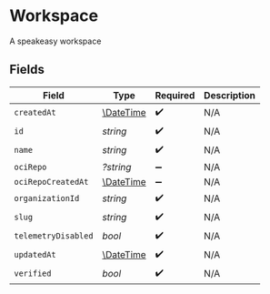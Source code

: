 # Workspace

A speakeasy workspace


## Fields

| Field                                                         | Type                                                          | Required                                                      | Description                                                   |
| ------------------------------------------------------------- | ------------------------------------------------------------- | ------------------------------------------------------------- | ------------------------------------------------------------- |
| `createdAt`                                                   | [\DateTime](https://www.php.net/manual/en/class.datetime.php) | :heavy_check_mark:                                            | N/A                                                           |
| `id`                                                          | *string*                                                      | :heavy_check_mark:                                            | N/A                                                           |
| `name`                                                        | *string*                                                      | :heavy_check_mark:                                            | N/A                                                           |
| `ociRepo`                                                     | *?string*                                                     | :heavy_minus_sign:                                            | N/A                                                           |
| `ociRepoCreatedAt`                                            | [\DateTime](https://www.php.net/manual/en/class.datetime.php) | :heavy_minus_sign:                                            | N/A                                                           |
| `organizationId`                                              | *string*                                                      | :heavy_check_mark:                                            | N/A                                                           |
| `slug`                                                        | *string*                                                      | :heavy_check_mark:                                            | N/A                                                           |
| `telemetryDisabled`                                           | *bool*                                                        | :heavy_check_mark:                                            | N/A                                                           |
| `updatedAt`                                                   | [\DateTime](https://www.php.net/manual/en/class.datetime.php) | :heavy_check_mark:                                            | N/A                                                           |
| `verified`                                                    | *bool*                                                        | :heavy_check_mark:                                            | N/A                                                           |